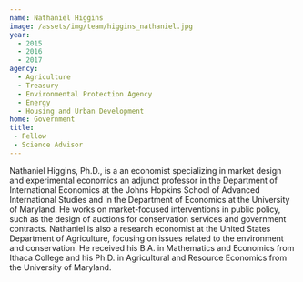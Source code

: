 ```yaml
---
name: Nathaniel Higgins
image: /assets/img/team/higgins_nathaniel.jpg
year:
  - 2015 
  - 2016
  - 2017
agency:
  - Agriculture
  - Treasury
  - Environmental Protection Agency
  - Energy
  - Housing and Urban Development
home: Government
title:
 - Fellow
 - Science Advisor 
---
```


Nathaniel Higgins, Ph.D., is a an economist specializing in market design and experimental economics an adjunct professor in the Department of International Economics at the Johns Hopkins School of Advanced International Studies and in the Department of Economics at the University of Maryland. He works on market-focused interventions in public policy, such as the design of auctions for conservation services and government contracts. Nathaniel is also a research economist at the United States Department of Agriculture, focusing on issues related to the environment and conservation. He received his B.A. in Mathematics and Economics from Ithaca College and his Ph.D. in Agricultural and Resource Economics from the University of Maryland.	

